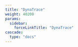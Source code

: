 ```yaml
---
title: "DynaTrace"
weight: 40200
params:
  sidebar:
    forceLinkTitle: "DynaTrace"
cascade:
  type: "docs"
---
```


